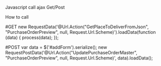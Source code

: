 Javascript call ajax Get/Post


How to call

#GET
new RequestData('@Url.Action("GetPlaceToDeliverFromJson", "PurchaseOrderPreview", null, Request.Url.Scheme)').loadData(function (data) {
  process(data);
});
                        
                        
#POST
var data = $('#addForm').serialize();
new RequestPostData('@Url.Action("UpdatePurchaseOrderMaster", "PurchaseOrderPreview", null, Request.Url.Scheme)', data).loadData();
